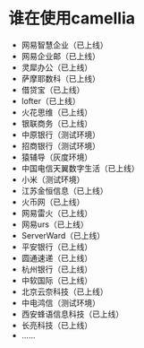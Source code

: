 
# 谁在使用camellia

* 网易智慧企业（已上线）
* 网易企业邮（已上线）
* 灵犀办公（已上线）
* 萨摩耶数科（已上线）
* 借贷宝（已上线）
* lofter（已上线）
* 火花思维（已上线）
* 银联商务（已上线）
* 中原银行（测试环境）
* 招商银行（测试环境）
* 猿辅导（灰度环境）
* 中国电信天翼数字生活（已上线）
* 小米（测试环境）
* 江苏金恒信息（已上线）
* 火币网（已上线）
* 网易雷火（已上线）
* 网易urs（已上线）
* ServerWard（已上线）
* 平安银行（已上线）
* 圆通速递（已上线）
* 杭州银行（已上线）
* 中软国际（已上线）
* 北京云奈科技（已上线）
* 中电鸿信（测试环境）
* 西安蜂语信息科技（已上线）
* 长亮科技（已上线）
* ......